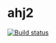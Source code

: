 # ahj2
[![Build status](https://ci.appveyor.com/api/projects/status/tnacghk6ae0en4nx?svg=true)](https://ci.appveyor.com/project/yuliaelkina/ahj2)
